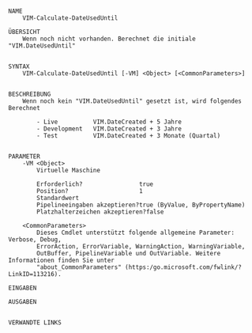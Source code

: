 ﻿```

NAME
    VIM-Calculate-DateUsedUntil
    
ÜBERSICHT
    Wenn noch nicht vorhanden. Berechnet die initiale "VIM.DateUsedUntil"
    
    
SYNTAX
    VIM-Calculate-DateUsedUntil [-VM] <Object> [<CommonParameters>]
    
    
BESCHREIBUNG
    Wenn noch kein "VIM.DateUsedUntil" gesetzt ist, wird folgendes Berechnet
    
        - Live          VIM.DateCreated + 5 Jahre
        - Development   VIM.DateCreated + 3 Jahre
        - Test          VIM.DateCreated + 3 Monate (Quartal)
    

PARAMETER
    -VM <Object>
        Virtuelle Maschine
        
        Erforderlich?                true
        Position?                    1
        Standardwert                 
        Pipelineeingaben akzeptieren?true (ByValue, ByPropertyName)
        Platzhalterzeichen akzeptieren?false
        
    <CommonParameters>
        Dieses Cmdlet unterstützt folgende allgemeine Parameter: Verbose, Debug,
        ErrorAction, ErrorVariable, WarningAction, WarningVariable,
        OutBuffer, PipelineVariable und OutVariable. Weitere Informationen finden Sie unter 
        "about_CommonParameters" (https:/go.microsoft.com/fwlink/?LinkID=113216). 
    
EINGABEN
    
AUSGABEN
    
    
VERWANDTE LINKS



```

